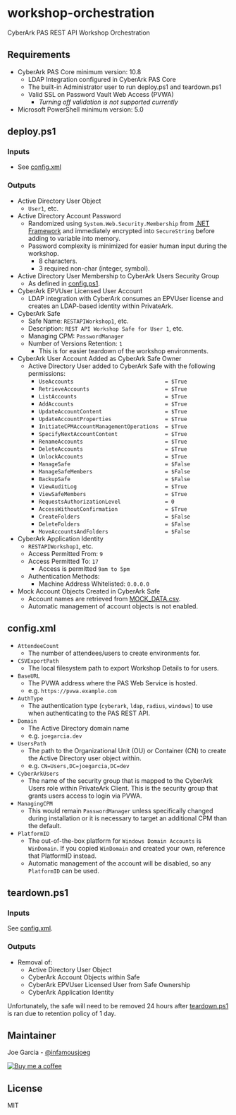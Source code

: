 # workshop-orchestration

CyberArk PAS REST API Workshop Orchestration

## Requirements

* CyberArk PAS Core minimum version: 10.8
  * LDAP Integration configured in CyberArk PAS Core
  * The built-in Administrator user to run deploy.ps1 and teardown.ps1
  * Valid SSL on Password Vault Web Access (PVWA)
    * _Turning off validation is not supported currently_
* Microsoft PowerShell minimum version: 5.0

## deploy.ps1

### Inputs

* See [config.xml](#configxml)

### Outputs

* Active Directory User Object
  * `User1`, etc.
* Active Directory Account Password
  * Randomized using `System.Web.Security.Membership` from [.NET Framework](https://docs.microsoft.com/en-us/dotnet/api/system.web.security.membership?view=netframework-4.8) and immediately encrypted into `SecureString` before adding to variable into memory.
  * Password complexity is minimized for easier human input during the workshop.
    * 8 characters.
    * 3 required non-char (integer, symbol).
* Active Directory User Membership to CyberArk Users Security Group
  * As defined in [config.ps1](config.ps1).
* CyberArk EPVUser Licensed User Account
  * LDAP integration with CyberArk consumes an EPVUser license and creates an LDAP-based identity within PrivateArk.
* CyberArk Safe
  * Safe Name: `RESTAPIWorkshop1`, etc.
  * Description: `REST API Workshop Safe for User 1`, etc.
  * Managing CPM: `PasswordManager`
  * Number of Versions Retention: `1`
    * This is for easier teardown of the workshop environments.
* CyberArk User Account Added as CyberArk Safe Owner
  * Active Directory User added to CyberArk Safe with the following permissions:
    * `UseAccounts                             = $True`
    * `RetrieveAccounts                        = $True`
    * `ListAccounts                            = $True`
    * `AddAccounts                             = $True`
    * `UpdateAccountContent                    = $True`
    * `UpdateAccountProperties                 = $True`
    * `InitiateCPMAccountManagementOperations  = $True`
    * `SpecifyNextAccountContent               = $True`
    * `RenameAccounts                          = $True`
    * `DeleteAccounts                          = $True`
    * `UnlockAccounts                          = $True`
    * `ManageSafe                              = $False`
    * `ManageSafeMembers                       = $False`
    * `BackupSafe                              = $False`
    * `ViewAuditLog                            = $True`
    * `ViewSafeMembers                         = $True`
    * `RequestsAuthorizationLevel              = 0`
    * `AccessWithoutConfirmation               = $True`
    * `CreateFolders                           = $False`
    * `DeleteFolders                           = $False`
    * `MoveAccountsAndFolders                  = $False`
* CyberArk Application Identity
  * `RESTAPIWorkshop1`, etc.
  * Access Permitted From: `9`
  * Access Permitted To: `17`
    * Access is permitted `9am to 5pm`
  * Authentication Methods:
    * Machine Address Whitelisted: `0.0.0.0`
* Mock Account Objects Created in CyberArk Safe
  * Account names are retrieved from [MOCK_DATA.csv](MOCK_DATA.csv).
  * Automatic management of account objects is not enabled.

## config.xml

* `AttendeeCount`
  * The number of attendees/users to create environments for.
* `CSVExportPath`
  * The local filesystem path to export Workshop Details to for users.
* `BaseURL`
  * The PVWA address where the PAS Web Service is hosted.
  * e.g. `https://pvwa.example.com`
* `AuthType`
  * The authentication type (`cyberark`, `ldap`, `radius`, `windows`) to use when authenticating to the PAS REST API.
* `Domain`
  * The Active Directory domain name 
  * e.g. `joegarcia.dev`
* `UsersPath`
  * The path to the Organizational Unit (OU) or Container (CN) to create the Active Directory user object within.
  * e.g. `CN=Users,DC=joegarcia,DC=dev`
* `CyberArkUsers`
  * The name of the security group that is mapped to the CyberArk Users role within PrivateArk Client.  This is the security group that grants users access to login via PVWA.
* `ManagingCPM`
  * This would remain `PasswordManager` unless specifically changed during installation or it is necessary to target an additional CPM than the default.
* `PlatformID`
  * The out-of-the-box platform for `Windows Domain Accounts` is `WinDomain`.  If you copied `WinDomain` and created your own, reference that PlatformID instead.
  * Automatic management of the account will be disabled, so any `PlatformID` can be used.

## teardown.ps1

### Inputs

See [config.xml](#configxml).

### Outputs

* Removal of:
  * Active Directory User Object
  * CyberArk Account Objects within Safe
  * CyberArk EPVUser Licensed User from Safe Ownership
  * CyberArk Application Identity

Unfortunately, the safe will need to be removed 24 hours after [teardown.ps1](teardown.ps1) is ran due to retention policy of 1 day.

## Maintainer

Joe Garcia - [@infamousjoeg](https://github.com/infamousjoeg)

[![Buy me a coffee][buymeacoffee-shield]][buymeacoffee]

[buymeacoffee]: https://www.buymeacoffee.com/infamousjoeg
[buymeacoffee-shield]: https://www.buymeacoffee.com/assets/img/custom_images/orange_img.png

## License

MIT
